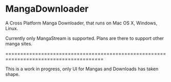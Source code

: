 MangaDownloader
===============

A Cross Platform Manga Downloader, that runs on Mac OS X, Windows, Linux.

Currently only MangaStream is supported. Plans are there to support other manga sites.

=======================================================================================

This is a work in progress, only UI for Mangas and Downloads has taken shape.
